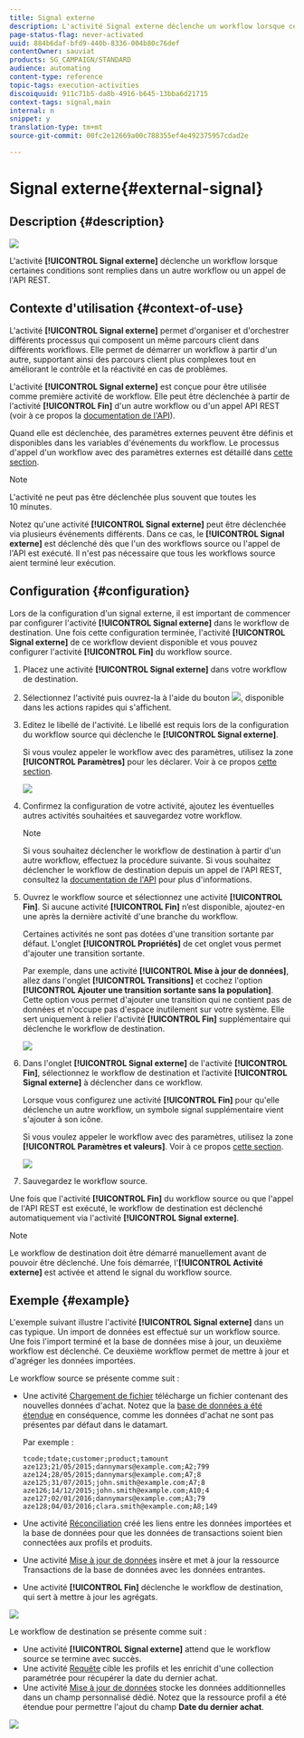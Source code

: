 ```yaml
---
title: Signal externe
description: L'activité Signal externe déclenche un workflow lorsque certaines conditions sont remplies dans un autre workflow.
page-status-flag: never-activated
uuid: 884b6daf-bfd9-440b-8336-004b80c76def
contentOwner: sauviat
products: SG_CAMPAIGN/STANDARD
audience: automating
content-type: reference
topic-tags: execution-activities
discoiquuid: 911c71b5-da8b-4916-b645-13bba6d21715
context-tags: signal,main
internal: n
snippet: y
translation-type: tm+mt
source-git-commit: 00fc2e12669a00c788355ef4e492375957cdad2e

---
```



# Signal externe{#external-signal}

## Description {#description}

![](assets/signal.png)

L'activité **[!UICONTROL Signal externe]** déclenche un workflow lorsque certaines conditions sont remplies dans un autre workflow ou un appel de l'API REST.

## Contexte d'utilisation {#context-of-use}

L'activité **[!UICONTROL Signal externe]** permet d'organiser et d'orchestrer différents processus qui composent un même parcours client dans différents workflows. Elle permet de démarrer un workflow à partir d'un autre, supportant ainsi des parcours client plus complexes tout en améliorant le contrôle et la réactivité en cas de problèmes.

L'activité **[!UICONTROL Signal externe]** est conçue pour être utilisée comme première activité de workflow. Elle peut être déclenchée à partir de l'activité **[!UICONTROL Fin]** d'un autre workflow ou d'un appel API REST (voir à ce propos la [documentation de l'API](https://final-docs.campaign.adobe.com/doc/standard/en/api/ACS_API.html#triggering-a-signal-activity)).

Quand elle est déclenchée, des paramètres externes peuvent être définis et disponibles dans les variables d'événements du workflow. Le processus d'appel d'un workflow avec des paramètres externes est détaillé dans [cette section](../../automating/using/calling-a-workflow-with-external-parameters.md).

>[!NOTE]
>
>L'activité ne peut pas être déclenchée plus souvent que toutes les 10 minutes.

Notez qu'une activité **[!UICONTROL Signal externe]** peut être déclenchée via plusieurs événements différents. Dans ce cas, le **[!UICONTROL Signal externe]** est déclenché dès que l'un des workflows source ou l'appel de l'API est exécuté. Il n'est pas nécessaire que tous les workflows source aient terminé leur exécution.

## Configuration {#configuration}

Lors de la configuration d'un signal externe, il est important de commencer par configurer l'activité **[!UICONTROL Signal externe]** dans le workflow de destination. Une fois cette configuration terminée, l'activité **[!UICONTROL Signal externe]** de ce workflow devient disponible et vous pouvez configurer l'activité **[!UICONTROL Fin]** du workflow source.

1. Placez une activité **[!UICONTROL Signal externe]** dans votre workflow de destination.
1. Sélectionnez l'activité puis ouvrez-la à l'aide du bouton ![](assets/edit_darkgrey-24px.png), disponible dans les actions rapides qui s'affichent.
1. Editez le libellé de l'activité. Le libellé est requis lors de la configuration du workflow source qui déclenche le **[!UICONTROL Signal externe]**.

   Si vous voulez appeler le workflow avec des paramètres, utilisez la zone **[!UICONTROL Paramètres]** pour les déclarer. Voir à ce propos [cette section](../../automating/using/calling-a-workflow-with-external-parameters.md#declaring-the-parameters-in-the-external-signal-activity).

   ![](assets/external_signal_configuration.png)

1. Confirmez la configuration de votre activité, ajoutez les éventuelles autres activités souhaitées et sauvegardez votre workflow.

   >[!NOTE]
   >
   >Si vous souhaitez déclencher le workflow de destination à partir d'un autre workflow, effectuez la procédure suivante. Si vous souhaitez déclencher le workflow de destination depuis un appel de l'API REST, consultez la [documentation de l'API](https://final-docs.campaign.adobe.com/doc/standard/en/api/ACS_API.html#triggering-a-signal-activity) pour plus d'informations.

1. Ouvrez le workflow source et sélectionnez une activité **[!UICONTROL Fin]**. Si aucune activité **[!UICONTROL Fin]** n’est disponible, ajoutez-en une après la dernière activité d'une branche du workflow.

   Certaines activités ne sont pas dotées d'une transition sortante par défaut. L'onglet **[!UICONTROL Propriétés]** de cet onglet vous permet d'ajouter une transition sortante.

   Par exemple, dans une activité **[!UICONTROL Mise à jour de données]**, allez dans l'onglet **[!UICONTROL Transitions]** et cochez l'option **[!UICONTROL Ajouter une transition sortante sans la population]**. Cette option vous permet d'ajouter une transition qui ne contient pas de données et n'occupe pas d'espace inutilement sur votre système. Elle sert uniquement à relier l'activité **[!UICONTROL Fin]** supplémentaire qui déclenche le workflow de destination.

   ![](assets/external_signal_empty_transition.png)

1. Dans l'onglet **[!UICONTROL Signal externe]** de l'activité **[!UICONTROL Fin]**, sélectionnez le workflow de destination et l’activité **[!UICONTROL Signal externe]** à déclencher dans ce workflow.

   Lorsque vous configurez une activité **[!UICONTROL Fin]** pour qu'elle déclenche un autre workflow, un symbole signal supplémentaire vient s'ajouter à son icône.

   Si vous voulez appeler le workflow avec des paramètres, utilisez la zone **[!UICONTROL Paramètres et valeurs]**. Voir à ce propos [cette section](../../automating/using/calling-a-workflow-with-external-parameters.md#defining-the-parameters-when-calling-the-workflow).

   ![](assets/external_signal_end.png)

1. Sauvegardez le workflow source.

Une fois que l'activité **[!UICONTROL Fin]** du workflow source ou que l'appel de l'API REST est exécuté, le workflow de destination est déclenché automatiquement via l'activité **[!UICONTROL Signal externe]**.

>[!NOTE]
>
>Le workflow de destination doit être démarré manuellement avant de pouvoir être déclenché. Une fois démarrée, l'**[!UICONTROL Activité externe]** est activée et attend le signal du workflow source.

## Exemple {#example}

L'exemple suivant illustre l'activité **[!UICONTROL Signal externe]** dans un cas typique. Un import de données est effectué sur un workflow source. Une fois l'import terminé et la base de données mise à jour, un deuxième workflow est déclenché. Ce deuxième workflow permet de mettre à jour et d'agréger les données importées.

Le workflow source se présente comme suit :

* Une activité [Chargement de fichier](../../automating/using/load-file.md) télécharge un fichier contenant des nouvelles données d'achat. Notez que la [base de données a été étendue](../../developing/using/data-model-concepts.md) en conséquence, comme les données d'achat ne sont pas présentes par défaut dans le datamart.

   Par exemple :

   ```
   tcode;tdate;customer;product;tamount
   aze123;21/05/2015;dannymars@example.com;A2;799
   aze124;28/05/2015;dannymars@example.com;A7;8
   aze125;31/07/2015;john.smith@example.com;A7;8
   aze126;14/12/2015;john.smith@example.com;A10;4
   aze127;02/01/2016;dannymars@example.com;A3;79
   aze128;04/03/2016;clara.smith@example.com;A8;149
   ```

* Une activité [Réconciliation](../../automating/using/reconciliation.md) créé les liens entre les données importées et la base de données pour que les données de transactions soient bien connectées aux profils et produits.
* Une activité [Mise à jour de données](../../automating/using/update-data.md) insère et met à jour la ressource Transactions de la base de données avec les données entrantes.
* Une activité **[!UICONTROL Fin]** déclenche le workflow de destination, qui sert à mettre à jour les agrégats.

![](assets/signal_example_source1.png)

Le workflow de destination se présente comme suit :

* Une activité **[!UICONTROL Signal externe]** attend que le workflow source se termine avec succès.
* Une activité [Requête](../../automating/using/query.md#enriching-data) cible les profils et les enrichit d'une collection paramétrée pour récupérer la date du dernier achat.
* Une activité [Mise à jour de données](../../automating/using/update-data.md) stocke les données additionnelles dans un champ personnalisé dédié. Notez que la ressource profil a été étendue pour permettre l'ajout du champ **Date du dernier achat**.

![](assets/signal_example_source2.png)

